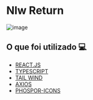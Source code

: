 <h1> Nlw Return </h1>

![image](https://user-images.githubusercontent.com/96798145/218766941-3cabd822-070d-40e8-b884-299bc7777282.png)


<h2> O que foi utilizado 💻 </h2>

- [REACT.JS]()
- [TYPESCRIPT]()
- [TAIL WIND]()
- [AXIOS]()
- [PHOSPOR-ICONS]()

